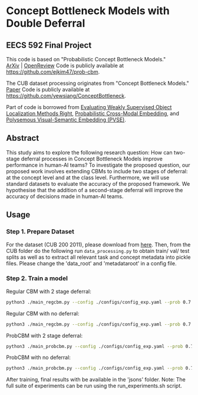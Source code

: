 # Concept Bottleneck Models with Double Deferral 
## EECS 592 Final Project

This code is based on "Probabilistic Concept Bottleneck Models."<br>
[ArXiv](https://arxiv.org/abs/2306.01574) | [OpenReview](https://openreview.net/forum?id=yOxy3T0d6e)
Code is publicly available at https://github.com/ejkim47/prob-cbm.

The CUB dataset processing originates from "Concept Bottleneck Models."<br>
[Paper](https://proceedings.mlr.press/v119/koh20a.html)
Code is publicly available at https://github.com/yewsiang/ConceptBottleneck.

Part of code is borrowed from [Evaluating Weakly Supervised Object Localization Methods Right](https://github.com/clovaai/wsolevaluation), [Probabilistic Cross-Modal Embedding](https://github.com/naver-ai/pcme), and [Polysemous Visual-Semantic Embedding (PVSE)](https://github.com/yalesong/pvse).


## Abstract
This study aims to explore the following research question: How can two-stage deferral processes in Concept Bottleneck Models improve performance in human-AI teams? To investigate the proposed question, our proposed work involves extending CBMs to include two stages of deferral: at the concept level and at the class level. Furthermore, we will use standard datasets to evaluate the accuracy of the proposed framework. We hypothesise that the addition of a second-stage deferral will improve the accuracy of decisions made in human-AI teams.


## Usage

### Step 1. Prepare Dataset

For the dataset (CUB 200 2011), please download from [here](https://www.vision.caltech.edu/datasets/cub_200_2011/).
Then, from the CUB folder do the following run `data_processing.py` to obtain train/ val/ test splits as well as to extract all relevant task and concept metadata into pickle files. 
Please change the 'data_root' and 'metadataroot' in a config file.

### Step 2. Train a model

Regular CBM with 2 stage deferral:
```bash
python3 ./main_regcbm.py --config ./configs/config_exp.yaml --prob 0.7 --alpha 0.4
```

Regular CBM with no deferral:
```bash
python3 ./main_regcbm.py --config ./configs/config_exp.yaml --prob 0.7 --alpha 0.4 --nodeferral
```

ProbCBM with 2 stage deferral:
```bash
python3 ./main_probcbm.py --config ./configs/config_exp.yaml --prob 0.7 --alpha 0.4
```

ProbCBM with no deferral:
```bash
python3 ./main_probcbm.py --config ./configs/config_exp.yaml --prob 0.7 --alpha 0.4 --nodeferral
```

After training, final results with be available in the 'jsons' folder. 
Note: The full suite of experiments can be run using the run_experiments.sh script. 
